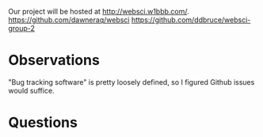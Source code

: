 Our project will be hosted at http://websci.w1bbb.com/.
https://github.com/dawneraq/websci
https://github.com/ddbruce/websci-group-2

# Observations

"Bug tracking software" is pretty loosely defined, so I figured Github issues would suffice.

# Questions
